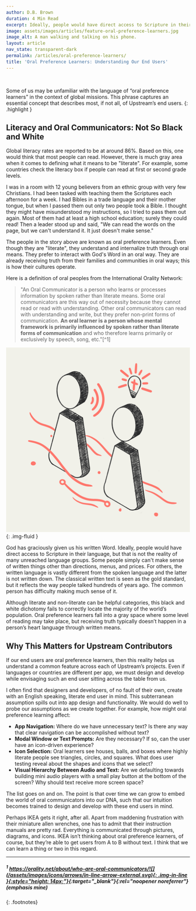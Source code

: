 ```yaml
---
author: D.B. Brown
duration: 4 Min Read
excerpt: Ideally, people would have direct access to Scripture in their language, but that is not the reality of many unreached language groups...
image: assets/images/articles/feature-oral-preference-learners.jpg
image_alt: A man walking and talking on his phone.
layout: article
nav_state: transparent-dark
permalink: /articles/oral-preference-learners/
title: 'Oral Preference Learners: Understanding Our End Users'
---
```

<br />

Some of us may be unfamiliar with the language of “oral preference learners” in the context of global missions. This phrase captures an essential concept that describes most, if not all, of Upstream’s end users.
{: .highlight }

## Literacy and Oral Communicators: Not So Black and White

Global literacy rates are reported to be at around 86%. Based on this, one would think that most people can read. However, there is much gray area when it comes to defining what it means to be "literate". For example, some countries check the literacy box if people can read at first or second grade levels.

I was in a room with 12 young believers from an ethnic group with very few Christians. I had been tasked with teaching them the Scriptures each afternoon for a week. I had Bibles in a trade language and their mother tongue, but when I passed them out only two people took a Bible. I thought they might have misunderstood my instructions, so I tried to pass them out again. Most of them had at least a high school education; surely they could read! Then a leader stood up and said, "We can read the words on the page, but we can't understand it. It just doesn't make sense."

The people in the story above are known as oral preference learners. Even though they are "literate", they understand and internalize truth through oral means. They prefer to interact with God's Word in an oral way. They are already receiving truth from their families and communities in oral ways; this is how their cultures operate. 

Here is a definition of oral peoples from the International Orality Network:

> "An Oral Communicator is a person who learns or processes information by spoken rather than literate means. Some oral communicators are this way out of necessity because they cannot read or read with understanding. Other oral communicators can read with understanding and write, but they prefer non-print forms of communication. **​An oral learner is a person whose mental framework is primarily influenced by spoken rather than literate forms of communication** ​and who therefore learns primarily or exclusively by speech, song, etc."[^1]

![Oral Preference Learner Illustration](/assets/images/articles/op-learners.jpg){: .img-fluid }

God has graciously given us his written Word. Ideally, people would have direct access to Scripture in their language, but that is not the reality of many unreached language groups. Some people simply can't make sense of written things other than directions, menus, and prices. For others, the written language is vastly different from the spoken language and the latter is not written down. The classical written text is seen as the gold standard, but it reflects the way people talked hundreds of years ago. The common person has difficulty making much sense of it.

Although literate and non-literate can be helpful categories, this black and white dichotomy fails to correctly locate the majority of the world’s population. Oral preference learners fall into a gray space where some level of reading may take place, but receiving truth typically doesn’t happen in a person’s heart language through written means.

## Why This Matters for Upstream Contributors

If our end users are oral preference learners, then this reality helps us understand a common feature across each of Upstream’s projects. Even if languages or countries are different per app, we must design and develop while envisaging such an end user sitting across the table from us. 

I often find that designers and developers, of no fault of their own, create with an English speaking, literate end user in mind. This subterranean assumption spills out into app design and functionality. We would do well to probe our assumptions as we create together. For example, how might oral preference learning affect:

- **App Navigation:** Where do we have unnecessary text? Is there any way that clear navigation can be accomplished without text?
- **Modal Window or Text Prompts:** Are they necessary? If so, can the user have an icon-driven experience? 
- **Icon Selection:** Oral learners see houses, balls, and boxes where highly literate people see triangles, circles, and squares. What does user testing reveal about the shapes and icons that we select?
- **Visual Hierarchy Between Audio and Text:** Are we defaulting towards building mini audio players with a small play button at the bottom of the screen? Why should text receive more screen space?

The list goes on and on. The point is that over time we can grow to embed the world of oral communicators into our DNA, such that our intuition becomes trained to design and develop with these end users in mind.

Perhaps IKEA gets it right, after all. Apart from maddening frustration with their miniature allen wrenches, one has to admit that their instruction manuals are pretty rad. Everything is communicated through pictures, diagrams, and icons. IKEA isn’t thinking about oral preference learners, of course, but they’re able to get users from A to B without text. I think that we can learn a thing or two in this regard.

<hr class="footnote-separator">

##### <sup>1</sup> [https://orality.net/about/who-are-oral-communicators/![](/assets/images/icons/arrows/in-line-arrow-external.svg){: .img-in-line }{:style="height: 14px;"}](https://orality.net/about/who-are-oral-communicators/){:target="_blank"}{:rel="noopener noreferrer"} (emphasis mine)
{: .footnotes}
